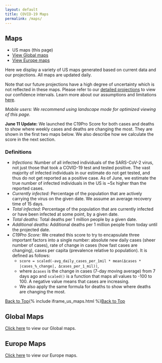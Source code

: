 ```yaml
---
layout: default
title: COVID-19 Maps
permalink: /maps/
---
```


## Maps

* US maps (this page)
* [View Global maps](/maps-global)
* [View Europe maps](/maps-europe)

Here we display a variety of US maps generated based on current data and our projections. All maps are updated daily.

Note that our future projections have a high degree of uncertainty which is not reflected in these maps. Please refer to our [detailed projections](/#view-projections) to view our confidence intervals. Learn more about our assumptions and limitations [here](/about/#assumptions).

*Mobile users: We recommend using landscape mode for optimized viewing of this page.*

**June 11 Update:** We launched the C19Pro Score for both cases and deaths to show where weekly cases and deaths are changing the most. They are shown in the first two maps below. We also describe how we calculate the score in the next section.

### Definitions
- *Infections:* Number of all infected individuals of the SARS-CoV-2 virus, not just those that took a COVID-19 test and tested positive. The vast majority of infected individuals in our estimate do not get tested, and thus do not get reported as a positive case. As of June, we estimate the true number of infected individuals in the US is ~5x higher than the reported cases.
- *Currently infected:* Percentage of the population that are actively carrying the virus on the given date. We assume an average recovery time of 15 days.
- *Total infected:* Percentage of the population that are currently infected or have been infected at some point, by a given date.
- *Total deaths:* Total deaths per 1 million people by a given date.
- *Additional deaths:* Additional deaths per 1 million people from today until the projected date.
- *C19Pro Score:* We created this score to try to encapsulate three important factors into a single number: absolute new daily cases (sheer number of cases), rate of change in cases (how fast cases are changing), cases per capita (prevalence relative to population). It is defined as follows:
    - `score = scaled(-avg_daily_cases_per_1mil * mean(Δcases * |cases_%_change|, Δcases_per_1_mil))`,
    - where `Δcases` is the change in cases (7-day moving average) from 7 days ago and `scaled()` is a function that maps all values to -100 to 100. A negative value means that cases are increasing.
    - We also apply the same formula for deaths to show where deaths are changing the most.

[Back to Top](#top){% include iframe_us_maps.html %}[Back to Top](#top)

## Global Maps

[Click here](/maps-global) to view our Global maps.

## Europe Maps

[Click here](/maps-europe) to view our Europe maps.
